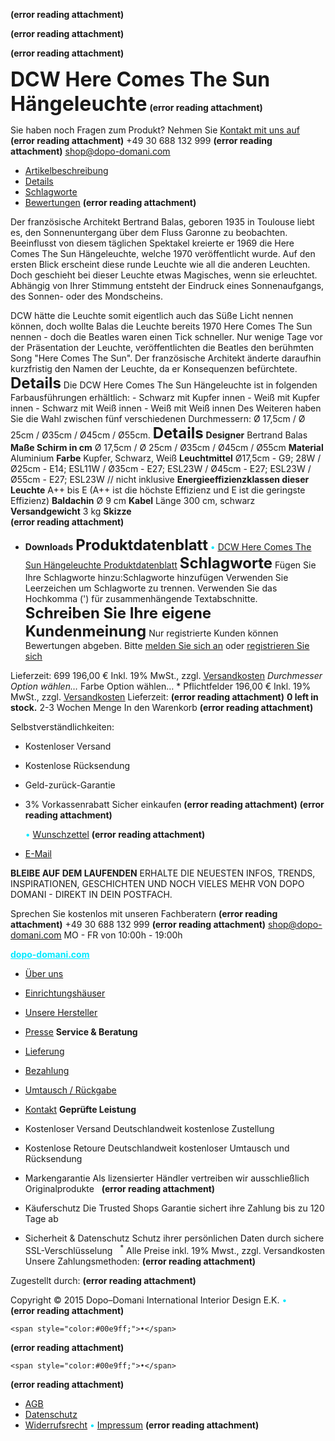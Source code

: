 **(error reading attachment)**
 

 **(error reading attachment)**
 
 **(error reading attachment)**
 
<span style="font-size:24pt;color:#000ff;"><b>DCW Here Comes The Sun Hängeleuchte</b></span>
 **(error reading attachment)**

<span style="color:#000ff;">Sie haben noch Fragen zum Produkt? Nehmen Sie</span> <a href="http://www.dopo-domani.com/de/kontakt/" rel="noopener" class="external-link" target="_blank" style="color:#dca0dff;"><u>Kontakt mit uns auf</u></a>
 **(error reading attachment)**
 <span style="color:#000ff;">+49 30 688 132 999</span>
 **(error reading attachment)**
 <a href="mailto:shop@dopo-domani.com" rel="noopener" class="external-link" target="_blank" style="color:#dca0dff;"><u>shop@dopo-domani.com</u></a>
- <a href="http://www.dopo-domani.com/de/dcw-here-comes-the-sun-haengeleuchte.html#" rel="noopener" class="external-link" target="_blank" style="color:#dca0dff;"><u>Artikelbeschreibung</u></a>
- <a href="http://www.dopo-domani.com/de/dcw-here-comes-the-sun-haengeleuchte.html#" rel="noopener" class="external-link" target="_blank" style="color:#dca0dff;"><u>Details</u></a>
- <a href="http://www.dopo-domani.com/de/dcw-here-comes-the-sun-haengeleuchte.html#" rel="noopener" class="external-link" target="_blank" style="color:#dca0dff;"><u>Schlagworte</u></a>
- <a href="http://www.dopo-domani.com/de/dcw-here-comes-the-sun-haengeleuchte.html#" rel="noopener" class="external-link" target="_blank" style="color:#dca0dff;"><u>Bewertungen</u></a>
 **(error reading attachment)**

<span style="color:#000ff;">Der französische Architekt Bertrand Balas, geboren 1935 in Toulouse liebt es, den Sonnenuntergang über dem Fluss Garonne zu beobachten. Beeinflusst von diesem täglichen Spektakel kreierte er 1969 die Here Comes The Sun Hängeleuchte, welche 1970 veröffentlicht wurde. Auf den ersten Blick erscheint diese runde Leuchte wie all die anderen Leuchten. Doch geschieht bei dieser Leuchte etwas Magisches, wenn sie erleuchtet. Abhängig von Ihrer Stimmung entsteht der Eindruck eines Sonnenaufgangs, des Sonnen- oder des Mondscheins.</span>

<span style="color:#000ff;">DCW hätte die Leuchte somit eigentlich auch das Süße Licht nennen können, doch wollte Balas die Leuchte bereits 1970 Here Comes The Sun nennen - doch die Beatles waren einen Tick schneller. Nur wenige Tage vor der Präsentation der Leuchte, veröffentlichten die Beatles den berühmten Song "Here Comes The Sun". Der französische Architekt änderte daraufhin kurzfristig den Namen der Leuchte, da er Konsequenzen befürchtete.</span>
<span style="font-size:18pt;color:#000ff;"><b>Details</b></span>
<span style="color:#000ff;">Die DCW Here Comes The Sun Hängeleuchte ist in folgenden Farbausführungen erhältlich:</span>
<span style="color:#000ff;">- Schwarz mit Kupfer innen</span>
<span style="color:#000ff;">- Weiß mit Kupfer innen</span>
<span style="color:#000ff;">- Schwarz mit Weiß innen</span>
<span style="color:#000ff;">- Weiß mit Weiß innen</span>
<span style="color:#000ff;">Des Weiteren haben Sie die Wahl zwischen fünf verschiedenen Durchmessern: Ø 17,5cm / Ø 25cm / Ø35cm / Ø45cm / Ø55cm.</span>
<span style="font-size:18pt;color:#000ff;"><b>Details</b></span>
<span style="color:#000ff;"><b>Designer</b></span>	<span style="color:#000ff;">Bertrand Balas</span>
<span style="color:#000ff;"><b>Maße Schirm in cm</b></span>	<span style="color:#000ff;">Ø 17,5cm / Ø 25cm / Ø35cm / Ø45cm / Ø55cm</span>
<span style="color:#000ff;"><b>Material</b></span>	<span style="color:#000ff;">Aluminium</span>
<span style="color:#000ff;"><b>Farbe</b></span>	<span style="color:#000ff;">Kupfer, Schwarz, Weiß</span>
<span style="color:#000ff;"><b>Leuchtmittel</b></span>	<span style="color:#000ff;">Ø17,5cm - G9; 28W / Ø25cm - E14; ESL11W / Ø35cm - E27; ESL23W / Ø45cm - E27; ESL23W / Ø55cm - E27; ESL23W // nicht inklusive</span>
<span style="color:#000ff;"><b>Energieeffizienzklassen dieser Leuchte</b></span>	<span style="color:#000ff;">A++ bis E      (A++ ist die höchste Effizienz und E ist die geringste Effizienz)</span>
<span style="color:#000ff;"><b>Baldachin</b></span>	<span style="color:#000ff;">Ø 9 cm</span>
<span style="color:#000ff;"><b>Kabel</b></span>	<span style="color:#000ff;">Länge 300 cm, schwarz</span>
<span style="color:#000ff;"><b>Versandgewicht</b></span>	<span style="color:#000ff;">3 kg</span>
<span style="color:#000ff;"><b>Skizze</b></span>	
 **(error reading attachment)**

- <span style="color:#000ff;"><b>Downloads</b></span>	<span style="font-size:18pt;color:#000ff;"><b>Produktdatenblatt</b></span>		<span style="color:#00e9ff;">•</span>	<a href="http://www.dopo-domani.com/de/lanotattachments/download/file/id/79/store/1/" rel="noopener" class="external-link" target="_blank" style="color:#dca0dff;"><u>DCW Here Comes The Sun Hängeleuchte Produktdatenblatt</u></a>
<span style="font-size:18pt;color:#000ff;"><b>Schlagworte</b></span>
<span style="color:#000ff;">Fügen Sie Ihre Schlagworte hinzu:Schlagworte hinzufügen</span>
<span style="color:#000ff;">Verwenden Sie Leerzeichen um Schlagworte zu trennen. Verwenden Sie das Hochkomma (') für zusammenhängende Textabschnitte.</span>
<span style="font-size:18pt;color:#000ff;"><b>Schreiben Sie Ihre eigene Kundenmeinung</b></span>
<span style="color:#000ff;">Nur registrierte Kunden können Bewertungen abgeben. Bitte</span> <a href="https://www.dopo-domani.com/de/customer/account/login/referer/aHR0cDovL3d3dy5kb3BvLWRvbWFuaS5jb20vZGUvY2F0YWxvZy9wcm9kdWN0L3ZpZXcvaWQvMTM5NTcvP19fX1NJRD1VI3Jldmlldy1mb3Jt/" rel="noopener" class="external-link" target="_blank" style="color:#dca0dff;"><u>melden Sie sich an</u></a> <span style="color:#000ff;">oder</span> <a href="https://www.dopo-domani.com/de/customer/account/create/" rel="noopener" class="external-link" target="_blank" style="color:#dca0dff;"><u>registrieren Sie sich</u></a>
 
<span style="color:#000ff;">Lieferzeit: 699</span>
<span style="color:#000ff;">196,00 €</span>
<span style="color:#000ff;">Inkl. 19% MwSt., zzgl.</span> <a href="http://www.dopo-domani.com/de/lieferung" rel="noopener" class="external-link" target="_blank" style="color:#dca0dff;"><u>Versandkosten</u></a>
<span style="color:#000ff;"><i>*</i></span><span style="color:#000ff;">Durchmesser</span>
<span style="color:#000ff;">Option wählen…</span>
<span style="color:#000ff;"><i>*</i></span><span style="color:#000ff;">Farbe</span>
<span style="color:#000ff;">Option wählen…</span>
<span style="color:#000ff;">* Pflichtfelder</span>
<span style="color:#000ff;">196,00 €</span>
<span style="color:#000ff;">Inkl. 19% MwSt., zzgl.</span> <a href="http://www.dopo-domani.com/de/lieferung" rel="noopener" class="external-link" target="_blank" style="color:#dca0dff;"><u>Versandkosten</u></a>
<span style="color:#000ff;">Lieferzeit:</span> 
 **(error reading attachment)**
<span style="color:#000ff;"><b>0 left in stock.</b></span> <span style="color:#000ff;">2-3 Wochen</span>
<span style="color:#000ff;">Menge</span>
<span style="color:#000ff;">In den Warenkorb</span>
 **(error reading attachment)**

<span style="color:#000ff;">Selbstverständlichkeiten:</span>
- <span style="color:#000ff;">Kostenloser Versand</span>
- <span style="color:#000ff;">Kostenlose Rücksendung</span>
- <span style="color:#000ff;">Geld-zurück-Garantie</span>
- <span style="color:#000ff;">3% Vorkassenrabatt</span>
<span style="color:#000ff;">Sicher einkaufen</span> 
 **(error reading attachment)**
 **(error reading attachment)**

	<span style="color:#00e9ff;">•</span>	<a href="http://www.dopo-domani.com/de/dcw-here-comes-the-sun-haengeleuchte.html#" rel="noopener" class="external-link" target="_blank" style="color:#dca0dff;"><u>Wunschzettel</u></a>
 **(error reading attachment)**

- <a href="http://www.dopo-domani.com/de/sendfriend/product/send/id/13957/" rel="noopener" class="external-link" target="_blank" style="color:#dca0dff;"><u>E-Mail</u></a>  


<span style="color:#000ff;"><b>BLEIBE AUF DEM LAUFENDEN</b></span>
<span style="color:#000ff;">ERHALTE DIE NEUESTEN INFOS, TRENDS, INSPIRATIONEN, GESCHICHTEN</span>
<span style="color:#000ff;">UND NOCH VIELES MEHR VON DOPO DOMANI - DIREKT IN DEIN POSTFACH.</span>

<span style="color:#000ff;">Sprechen Sie kostenlos mit unseren Fachberatern</span>
 **(error reading attachment)**
 <span style="color:#000ff;">+49 30 688 132 999</span>
 **(error reading attachment)**
 <a href="mailto:shop@dopo-domani.com" rel="noopener" class="external-link" target="_blank" style="color:#dca0dff;"><u>shop@dopo-domani.com</u></a>
<span style="color:#000ff;">MO - FR von 10:00h - 19:00h</span>

<a href="http://dopo-domani.com/" rel="noopener" class="external-link" target="_blank" style="color:#00e9ff;"><b><u>dopo-domani.com</u></b></a>
- <a href="http://www.dopo-domani.com/de/ueberuns/" rel="noopener" class="external-link" target="_blank" style="color:#dca0dff;"><u>Über uns</u></a>
- <a href="http://www.dopo-domani.com/de/einrichtungshaeuser/" rel="noopener" class="external-link" target="_blank" style="color:#dca0dff;"><u>Einrichtungshäuser</u></a>
- <a href="http://www.dopo-domani.com/de/manufacturer/" rel="noopener" class="external-link" target="_blank" style="color:#dca0dff;"><u>Unsere Hersteller</u></a>
- <a href="http://www.dopo-domani.com/de/presse/" rel="noopener" class="external-link" target="_blank" style="color:#dca0dff;"><u>Presse</u></a>
<span style="color:#000ff;"><b>Service & Beratung</b></span>
- <a href="http://www.dopo-domani.com/de/lieferinformationen/" rel="noopener" class="external-link" target="_blank" style="color:#dca0dff;"><u>Lieferung</u></a>
- <a href="http://www.dopo-domani.com/de/bezahlung/" rel="noopener" class="external-link" target="_blank" style="color:#dca0dff;"><u>Bezahlung</u></a>
- <a href="http://www.dopo-domani.com/de/umtausch/" rel="noopener" class="external-link" target="_blank" style="color:#dca0dff;"><u>Umtausch / Rückgabe</u></a>
- <a href="http://www.dopo-domani.com/de/kontakt/" rel="noopener" class="external-link" target="_blank" style="color:#dca0dff;"><u>Kontakt</u></a>
<span style="color:#000ff;"><b>Geprüfte Leistung</b></span>
- <span style="color:#000ff;">Kostenloser Versand Deutschlandweit kostenlose Zustellung</span>  
- <span style="color:#000ff;">Kostenlose Retoure Deutschlandweit kostenloser Umtausch und Rücksendung</span>  
- <span style="color:#000ff;">Markengarantie Als lizensierter Händler vertreiben wir ausschließlich Originalprodukte</span>  
 **(error reading attachment)**

- <span style="color:#000ff;">Käuferschutz Die Trusted Shops Garantie sichert ihre Zahlung bis zu 120 Tage ab</span>  
- <span style="color:#000ff;">Sicherheit & Datenschutz Schutz ihrer persönlichen Daten durch sichere SSL-Verschlüsselung</span>  
<span style="color:#000ff;"><sup>*</sup></span> <span style="color:#000ff;">Alle Preise inkl. 19% Mwst., zzgl. Versandkosten</span>
<span style="color:#000ff;">Unsere Zahlungsmethoden:</span> 
 **(error reading attachment)**

<span style="color:#000ff;">Zugestellt durch:</span> 
 **(error reading attachment)**


<span style="color:#000ff;">Copyright © 2015 Dopo–Domani International Interior Design E.K.</span>
	<span style="color:#00e9ff;">•</span>	
 **(error reading attachment)**

	<span style="color:#00e9ff;">•</span>	
 **(error reading attachment)**

	<span style="color:#00e9ff;">•</span>	
 **(error reading attachment)**

- <a href="http://www.dopo-domani.com/de/agb/" rel="noopener" class="external-link" target="_blank" style="color:#dca0dff;"><u>AGB</u></a>
- <a href="http://www.dopo-domani.com/de/datenschutz/" rel="noopener" class="external-link" target="_blank" style="color:#dca0dff;"><u>Datenschutz</u></a>
- <a href="http://www.dopo-domani.com/de/widerruf/" rel="noopener" class="external-link" target="_blank" style="color:#dca0dff;"><u>Widerrufsrecht</u></a>
	<span style="color:#00e9ff;">•</span>	<a href="http://www.dopo-domani.com/de/impressum/" rel="noopener" class="external-link" target="_blank" style="color:#dca0dff;"><u>Impressum</u></a>
 **(error reading attachment)**